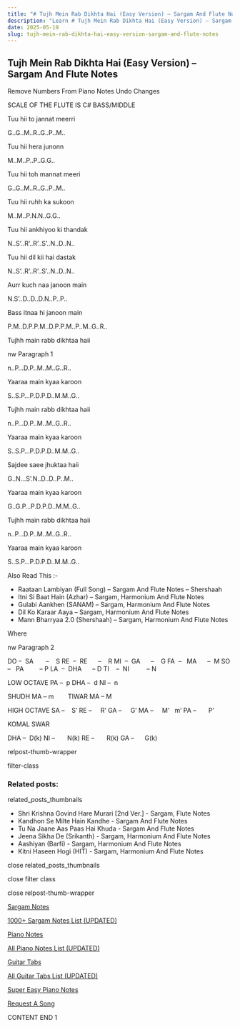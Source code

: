 ```yaml
---
title: "# Tujh Mein Rab Dikhta Hai (Easy Version) – Sargam And Flute Notes"
description: "Learn # Tujh Mein Rab Dikhta Hai (Easy Version) – Sargam And Flute Notes notes, sargam, harmonium notations and flute notes. Easy step-by-step tutorial for beginners."
date: 2025-05-19
slug: tujh-mein-rab-dikhta-hai-easy-version-sargam-and-flute-notes
---
```


## Tujh Mein Rab Dikhta Hai (Easy Version) – Sargam And Flute Notes

Remove Numbers From Piano Notes
Undo Changes

SCALE OF THE FLUTE IS C# BASS/MIDDLE

Tuu hii to jannat meerri

G..G..M..R..G..P..M..

Tuu hii hera junonn

M..M..P..P..G.G..

Tuu hii toh mannat meeri

G..G..M..R..G..P..M..

Tuu hii ruhh ka sukoon

M..M..P.N.N..G.G..

Tuu hii ankhiyoo ki thandak

N..S’..R’..R’..S’..N..D..N..

Tuu hii dil kii hai dastak

N..S’..R’..R’..S’..N..D..N..

Aurr kuch naa janoon main

N.S’..D..D..D.N..P..P..

Bass itnaa hi janoon main

P.M..D.P.P.M..D.P.P.M..P..M..G..R..

Tujhh main rabb dikhtaa haii

nw Paragraph 1

n..P…D.P..M..M..G..R..

Yaaraa main kyaa karoon

S..S.P…P.D.P.D..M.M..G..

Tujhh main rabb dikhtaa haii

n..P…D.P..M..M..G..R..

Yaaraa main kyaa karoon

S..S.P…P.D.P.D..M.M..G..

Sajdee saee jhuktaa haii

G..N…S’.N..D..D..P..M..

Yaaraa main kyaa karoon

G..G.P…P.D.P.D..M.M..G..

Tujhh main rabb dikhtaa haii

n..P…D.P..M..M..G..R..

Yaaraa main kyaa karoon

S..S.P…P.D.P.D..M.M..G..

Also Read This :-

* Raataan Lambiyan (Full Song) – Sargam And Flute Notes – Shershaah
* Itni Si Baat Hain (Azhar) – Sargam, Harmonium And Flute Notes
* Gulabi Aankhen (SANAM) – Sargam, Harmonium And Flute Notes
* Dil Ko Karaar Aaya – Sargam, Harmonium And Flute Notes
* Mann Bharryaa 2.0 (Shershaah) – Sargam, Harmonium And Flute Notes

Where

nw Paragraph 2

DO –  SA       –    S
RE  –  RE      –    R
MI  –  GA      –    G
FA  –   MA      –  M
SO  –   PA         – P
LA  –  DHA      – D
TI    –  NI          – N

LOW OCTAVE
PA –  p
DHA –  d
NI –  n

SHUDH MA – m        TIWAR MA – M

HIGH OCTAVE
SA –    S’
RE –     R’
GA –     G’
MA –     M’   m’
PA –       P’

KOMAL SWAR

DHA –  D(k)
NI –       N(k)
RE –       R(k)
GA –      G(k)

relpost-thumb-wrapper

filter-class

### Related posts:

related_posts_thumbnails

* Shri Krishna Govind Hare Murari [2nd Ver.] - Sargam, Flute Notes
* Kandhon Se Milte Hain Kandhe - Sargam And Flute Notes
* Tu Na Jaane Aas Paas Hai Khuda - Sargam And Flute Notes
* Jeena Sikha De (Srikanth) - Sargam, Harmonium And Flute Notes
* Aashiyan (Barfi) - Sargam, Harmonium And Flute Notes
* Kitni Haseen Hogi (HIT) - Sargam, Harmonium And Flute Notes

close related_posts_thumbnails

close filter class

close relpost-thumb-wrapper

[Sargam Notes](https://www.notationsworld.com/sargam-notes.html)

[1000+ Sargam Notes List (UPDATED)](https://www.notationsworld.com/all-songs-list-sargam-notes.html)

[Piano Notes](https://www.notationsworld.com/piano-notes.html)

[All Piano Notes List (UPDATED)](https://www.notationsworld.com/all-songs-list-piano-notes.html)

[Guitar Tabs](https://www.notationsworld.com/guitar-tabs.html)

[All Guitar Tabs List (UPDATED)](https://www.notationsworld.com/all-songs-list-guitar-tabs.html)

[Super Easy Piano Notes](https://studywall.in/)

[Request A Song](https://www.notationsworld.com/request-a-song.html)

CONTENT END 1

